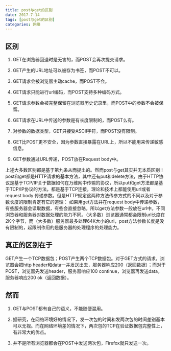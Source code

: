```yaml
---
title: post与get的区别
date: 2017-7-14
tags: [post与get的区别]
categories: 网络
---
```

## 区别
1.  GET在浏览器回退时是无害的，而POST会再次提交请求。

2.  GET产生的URL地址可以被存为书签，而POST不可以。

3.  GET请求会被浏览器主动cache，而POST不会。

4.  GET请求只能进行url编码，而POST支持多种编码方式。

5.  GET请求参数会被完整保留在浏览器历史记录里，而POST中的参数不会被保留。

6.  GET请求在URL中传送的参数是有长度限制的，而POST么有。

7.  对参数的数据类型，GET只接受ASCII字符，而POST没有限制。

8.  GET比POST更不安全，因为参数直接暴露在URL上，所以不能用来传递敏感信息。

9. GET参数通过URL传递，POST放在Request body中。 

上述大多数区别都是基于第九条从而提出的。然而post与get其实并无本质区别！
post和get都是HTTP请求的基本方法，其中还有put和delete方法，由于HTTP协议是基于TCP/IP关于数据如何在万维网中传输的协议，所以put和get方法都是基于TCP/IP协议的方法，都是基于TCP连接，理论和技术上都能使用url或者request body 传递参数。但是HTTP规定这两种方法传参方式的不同以及对于参数长度的限制肯定有它的道理：
如果用get方法并在request body中传递参数，有些服务器会读取数据，有些会直接忽略，所以get方法参数一般放在url中。不同浏览器和服务器对数据处理的能力不同。（大多数）浏览器通常都会限制url长度在2K个字节，而（大多数）服务器最多处理64K大小的url，post方法参数长度是没有限制的，起限制作用的是服务器的处理程序的处理能力。

## 真正的区别在于
    
GET产生一个TCP数据包；POST产生两个TCP数据包。对于GET方式的请求，浏览器会把http header和data一并发送出去，服务器响应200（返回数据）；而对于POST，浏览器先发送header，服务器响应100 continue，浏览器再发送data，服务器响应200 ok（返回数据）。

## 然而
1. GET与POST都有自己的语义，不能随便混用。

2. 据研究，在网络环境好的情况下，发一次包的时间和发两次包的时间差别基本可以无视。而在网络环境差的情况下，两次包的TCP在验证数据包完整性上，有非常大的优点。

3. 并不是所有浏览器都会在POST中发送两次包，Firefox就只发送一次。